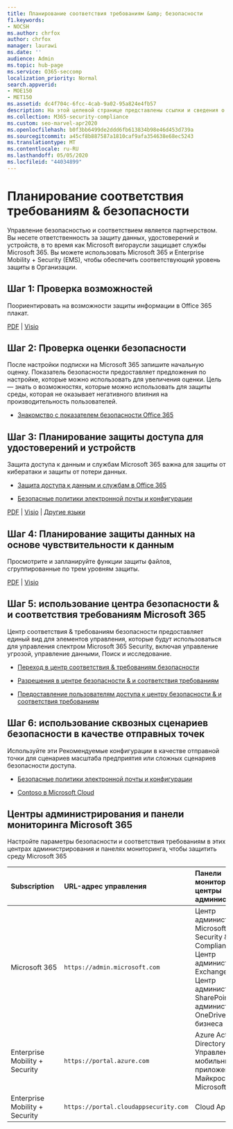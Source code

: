 ```yaml
---
title: Планирование соответствия требованиям &amp; безопасности
f1.keywords:
- NOCSH
ms.author: chrfox
author: chrfox
manager: laurawi
ms.date: ''
audience: Admin
ms.topic: hub-page
ms.service: O365-seccomp
localization_priority: Normal
search.appverid:
- MOE150
- MET150
ms.assetid: dc4f704c-6fcc-4cab-9a02-95a824e4fb57
description: На этой целевой странице представлены ссылки и сведения о планировании безопасности и соответствия требованиям в Office 365.
ms.collection: M365-security-compliance
ms.custom: seo-marvel-apr2020
ms.openlocfilehash: b0f3bb6499de2ddd6fb613834b98e46d453d739a
ms.sourcegitcommit: a45cf8b887587a1810caf9afa354638e68ec5243
ms.translationtype: MT
ms.contentlocale: ru-RU
ms.lasthandoff: 05/05/2020
ms.locfileid: "44034899"
---
```

# <a name="plan-for-security-amp-compliance"></a>Планирование соответствия требованиям &amp; безопасности

Управление безопасностью и соответствием является партнерством. Вы несете ответственность за защиту данных, удостоверений и устройств, в то время как Microsoft вигораусли защищает службы Microsoft 365. Вы можете использовать Microsoft 365 и Enterprise Mobility + Security (EMS), чтобы обеспечить соответствующий уровень защиты в Организации.
  
## <a name="step-1-review-capabilities"></a>Шаг 1: Проверка возможностей

Поориентировать на возможности защиты информации в Office 365 плакат. 
  
[PDF](https://download.microsoft.com/download/2/3/D/23D91386-8349-4F7A-9470-FD5AED861F16/MSFT_cloud_architecture_informationprotection.pdf) | [Visio](https://download.microsoft.com/download/2/3/D/23D91386-8349-4F7A-9470-FD5AED861F16/MSFT_cloud_architecture_informationprotection.vsd)
  
## <a name="step-2-check-your-secure-score"></a>Шаг 2: Проверка оценки безопасности

После настройки подписки на Microsoft 365 запишите начальную оценку. Показатель безопасности предоставляет предложения по настройке, которые можно использовать для увеличения оценки. Цель — знать о возможностях, которые можно использовать для защиты среды, которая не оказывает негативного влияния на производительность пользователей.
  
- [Знакомство с показателем безопасности Office 365](../security/mtp/microsoft-secure-score.md)
    
## <a name="step-3-plan-access-protection-for-identity-and-devices"></a>Шаг 3: Планирование защиты доступа для удостоверений и устройств

Защита доступа к данным и службам Microsoft 365 важна для защиты от кибератаки и защиты от потери данных.
  
- [Защита доступа к данным и службам в Office 365](protect-access-to-data-and-services.md)
    
- [Безопасные политики электронной почты и конфигурации](https://docs.microsoft.com/microsoft-365/enterprise/secure-email-recommended-policies)
    
[PDF](https://go.microsoft.com/fwlink/p/?linkid=841656) | [Visio](https://go.microsoft.com/fwlink/p/?linkid=841657) | [Другие языки](https://www.microsoft.com/download/details.aspx?id=55032)
  
## <a name="step-4-plan-data-protection-based-on-data-sensitivity"></a>Шаг 4: Планирование защиты данных на основе чувствительности к данным

Просмотрите и запланируйте функции защиты файлов, сгруппированные по трем уровням защиты.
  
[PDF](https://download.microsoft.com/download/7/8/9/789645A5-BD10-4541-BC33-F8D1EFF5E911/MSFT_cloud_architecture_O365%20file%20protection.pdf) | [Visio](https://download.microsoft.com/download/7/8/9/789645A5-BD10-4541-BC33-F8D1EFF5E911/MSFT_cloud_architecture_O365%20file%20protection.vsdx)
  
## <a name="step-5-leverage-the-microsoft-365-security-amp-compliance-center"></a>Шаг 5: использование центра безопасности &amp; и соответствия требованиям Microsoft 365

Центр соответствия &amp; требованиям безопасности предоставляет единый вид для элементов управления, которые будут использоваться для управления спектром Microsoft 365 Security, включая управление угрозой, управление данными, Поиск и исследование. 
  
- [Переход в центр соответствия &amp; требованиям безопасности](go-to-the-securitycompliance-center.md)
    
- [Разрешения в центре безопасности &amp; и соответствия требованиям](~/security/office-365-security/protect-against-threats.md)
    
- [Предоставление пользователям доступа к центру безопасности &amp; и соответствия требованиям](~/security/office-365-security/grant-access-to-the-security-and-compliance-center.md)
    
## <a name="step-6-use-end-to-end-security-scenarios-as-starting-points"></a>Шаг 6: использование сквозных сценариев безопасности в качестве отправных точек

Используйте эти Рекомендуемые конфигурации в качестве отправной точки для сценариев масштаба предприятия или сложных сценариев безопасности доступа.
  
- [Безопасные политики электронной почты и конфигурации](https://docs.microsoft.com/microsoft-365/enterprise/secure-email-recommended-policies)
    
- [Contoso в Microsoft Cloud](https://aka.ms/cloudarchcontoso)
    
## <a name="microsoft-365-admin-centers-and-dashboards"></a>Центры администрирования и панели мониторинга Microsoft 365

Настройте параметры безопасности и соответствия требованиям в этих центрах администрирования и панелях мониторинга, чтобы защитить среду Microsoft 365
  
|**Subscription**|**URL-адрес управления**|**Панели мониторинга и центры администрирования**|
|:-----|:-----|:-----|
|Microsoft 365  <br/> |`https://admin.microsoft.com`  <br/> | Центр администрирования Microsoft 365  <br/>  Security &amp; Compliance Center  <br/>  Центр администрирования Exchange  <br/>  Центр администрирования SharePoint и центр администрирования OneDrive для бизнеса  <br/> |
|Enterprise Mobility + Security  <br/> |`https://portal.azure.com`  <br/> | Azure Active Directory  <br/>  Управление мобильными приложениями Майкрософт  <br/>  Microsoft Intune  <br/> |
|Enterprise Mobility + Security  <br/> |`https://portal.cloudappsecurity.com`  <br/> | Cloud App Security  <br/> |
